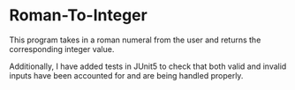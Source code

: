 # Roman-To-Integer

This program takes in a roman numeral from the user and returns the corresponding integer value.

Additionally, I have added tests in JUnit5 to check that both valid and invalid inputs have been accounted for and are being handled properly.

